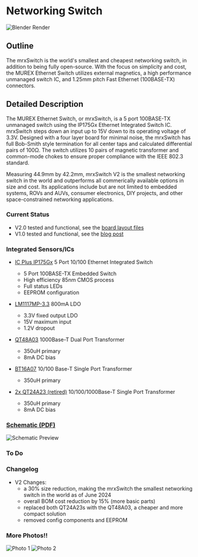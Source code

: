 # Networking Switch

![Blender Render](/img/ethernet_switch_v2_release.png)

## Outline

The mrxSwitch is the world's smallest and cheapest networking switch, in addition to being fully open-source. With the focus on simplicity and cost, the MUREX Ethernet Switch utilizes external magnetics, a high performance unmanaged switch IC, and 1.25mm pitch Fast Ethernet (100BASE-TX) connectors.

## Detailed Description

The MUREX Ethernet Switch, or mrxSwitch, is a 5 port 100BASE-TX unmanaged switch using the IP175Gx Ethernet Integrated Switch IC. mrxSwitch steps down an input up to 15V down to its operating voltage of 3.3V. Designed with a four layer board for minimal noise, the mrxSwitch has full Bob-Smith style termination for all center taps and calculated differential pairs of 100Ω. The switch utilizes 10 pairs of magnetic transformer and common-mode chokes to ensure proper compliance with the IEEE 802.3 standard.

Measuring 44.9mm by 42.2mm, mrxSwitch V2 is the smallest networking switch in the world and outperforms all commerically available options in size and cost. Its applications include but are not limited to embedded systems, ROVs and AUVs, consumer electronics, DIY projects, and other space-constrained networking applications.

### Current Status

- V2.0 tested and functional, see the [board layout files](https://github.com/murexrobotics/electrical-2024/tree/main/networking/switch)
- V1.0 tested and functional, see the [blog post](https://www.murexrobotics.com/blog/murex-ethernet-switch-v1/)

### Integrated Sensors/ICs

- [IC Plus IP175Gx](https://datasheet.lcsc.com/lcsc/2008201637_IC-Plus-IP175GHI_C703539.pdf) 5 Port 10/100 Ethernet Integrated Switch
  - 5 Port 100BASE-TX Embedded Switch
  - High efficiency 85nm CMOS process
  - Full status LEDs
  - EEPROM configuration

- [LM1117MP-3.3](https://www.ti.com/lit/ds/symlink/lm1117.pdf) 800mA LDO
  - 3.3V fixed output LDO
  - 15V maximum input
  - 1.2V dropout

- [QT48A03](https://www.lcsc.com/datasheet/lcsc_datasheet_1810082007_TNK-QT48A03_C216365.pdf) 1000Base-T Dual Port Transformer
  - 350uH primary
  - 8mA DC bias

- [BT16A07](https://datasheet.lcsc.com/lcsc/1806051531_TNK-BT16A07_C216355.pdf) 10/100 Base-T Single Port Transformer
  - 350uH primary

- [2x QT24A23 (retired)](https://datasheet.lcsc.com/szlcsc/TNK-QT24A23_C216362.pdf) 10/100/1000Base-T Single Port Transformer
  - 350uH primary
  - 8mA DC bias

### [Schematic (PDF)](/pdf/schematics/switch_v2.0_schematic.pdf)

![Schematic Preview](/img/switch_schematic_preview.png)

### To Do

### Changelog
  - V2 Changes:
    - a 30% size reduction, making the mrxSwitch the smallest networking switch in the world as of June 2024
    - overall BOM cost reduction by 15% (more basic parts)
    - replaced both QT24A23s with the QT48A03, a cheaper and more compact solution
    - removed config components and EEPROM

### More Photos!!
![Photo 1](/img/switch1.png)
![Photo 2](/img/switch2.png)
